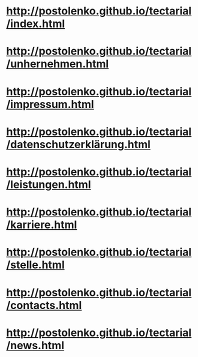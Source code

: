 # http://postolenko.github.io/tectarial/index.html
# http://postolenko.github.io/tectarial/unhernehmen.html
# http://postolenko.github.io/tectarial/impressum.html
# http://postolenko.github.io/tectarial/datenschutzerklärung.html
# http://postolenko.github.io/tectarial/leistungen.html
# http://postolenko.github.io/tectarial/karriere.html
# http://postolenko.github.io/tectarial/stelle.html
# http://postolenko.github.io/tectarial/contacts.html
# http://postolenko.github.io/tectarial/news.html